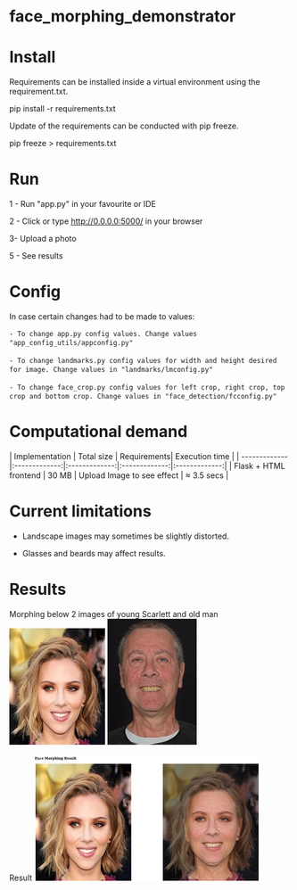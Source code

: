# face_morphing_demonstrator

# Install

Requirements can be installed inside a virtual environment using the requirement.txt.

pip install -r requirements.txt

Update of the requirements can be conducted with pip freeze.

pip freeze > requirements.txt

# Run

1 - Run "app.py" in your favourite or IDE

2 - Click or type http://0.0.0.0:5000/ in your browser

3- Upload a photo 

5 - See results

# Config

In case certain changes had to be made to values:

	- To change app.py config values. Change values "app_config_utils/appconfig.py"

	- To change landmarks.py config values for width and height desired for image. Change values in "landmarks/lmconfig.py"
	
	- To change face_crop.py config values for left crop, right crop, top crop and bottom crop. Change values in "face_detection/fcconfig.py"

# Computational demand

| Implementation       | Total size          | Requirements| Execution time |
| ------------- |:-------------:|:-------------:|:-------------:|:-------------:|
| Flask + HTML frontend     | 30 MB | Upload Image to see effect | ≈ 3.5 secs |

# Current limitations

- Landscape images may sometimes be slightly distorted.

- Glasses and beards may affect results.


# Results
Morphing below 2 images of young Scarlett and old man
![alt text](https://raw.githubusercontent.com/shivendrapsingh/FaceAging-by-morphing/master/scarlett_young_git.jpg)
![alt text](https://raw.githubusercontent.com/shivendrapsingh/FaceAging-by-morphing/master/oldman_cropped_git.jpg)

Result
![alt text](https://raw.githubusercontent.com/shivendrapsingh/FaceAging-by-morphing/master/scarlett_old.jpg)


